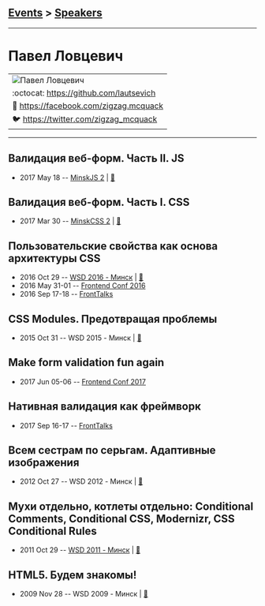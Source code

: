 ## [Events](../README.md) > [Speakers](../speakers.md)
---

# Павел Ловцевич

| |
| --- |
| ![Павел Ловцевич](https://avatars.io/facebook/zigzag.mcquack/large)
| :octocat:  [https:&#x2F;&#x2F;github.com&#x2F;lautsevich](https://github.com/lautsevich)
| :blue_book:  [https:&#x2F;&#x2F;facebook.com&#x2F;zigzag.mcquack](https://facebook.com/zigzag.mcquack)
| :bird:  [https:&#x2F;&#x2F;twitter.com&#x2F;zigzag_mcquack](https://twitter.com/zigzag_mcquack)

---
## Валидация веб-форм. Часть II. JS
- 2017 May 18 -- [MinskJS 2](https://www.youtube.com/watch?v=nxtd_idTddo)  | [:notebook:](https://drive.google.com/file/d/1GDIb4ETB24yUsjBPHMocKRRs5YRoioH8/view)  
## Валидация веб-форм. Часть I. CSS
- 2017 Mar 30 -- [MinskCSS 2](https://www.youtube.com/watch?v=MPqY92O-wMo)  | [:notebook:](https://github.com/lautsevich/css-validation-minskcss-2017)  
## Пользовательские свойства как основа архитектуры CSS
- 2016 Oct 29 -- [WSD 2016 - Минск](https://www.youtube.com/watch?v=4fEqptmymRM)  | [:notebook:](https://wsd.events/2016/10/29/pres/custom-properties/)  
- 2016 May 31-01 -- [Frontend Conf 2016](https://www.youtube.com/watch?v=T0DO8OSmQUI)    
- 2016 Sep 17-18 -- [FrontTalks](https://events.yandex.ru/lib/talks/3926/)    
## СSS Modules. Предотвращая проблемы
- 2015 Oct 31 -- WSD 2015 - Минск  | [:notebook:](https://wsd.events/2015/10/31/pres/css-modules/)  
## Make form validation fun again
- 2017 Jun 05-06 -- [Frontend Conf 2017](https://www.youtube.com/watch?v=wQdimobGCpc)    
## Нативная валидация как фреймворк
- 2017 Sep 16-17 -- [FrontTalks](https://events.yandex.ru/lib/talks/4852/)    
## Всем сестрам по серьгам. Адаптивные изображения
- 2012 Oct 27 -- WSD 2012 - Минск  | [:notebook:](https://wsd.events/2012/10/27/pres/adaptive-images/)  
## Мухи отдельно, котлеты отдельно: Conditional Comments, Conditional CSS, Modernizr, CSS Conditional Rules
- 2011 Oct 29 -- [WSD 2011 - Минск](https://www.youtube.com/watch?v=meqYvmct33k)  | [:notebook:](https://wsd.events/2011/10/29/pres/conditional-css/)  
## HTML5. Будем знакомы!
- 2009 Nov 28 -- WSD 2009 - Минск  | [:notebook:](https://wsd.events/2009/11/28/pres/html5.pdf)  
